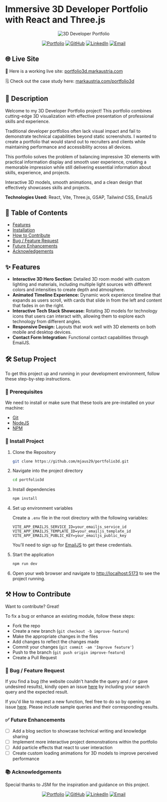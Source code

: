 # Immersive 3D Developer Portfolio with React and Three.js

<div align="center">
  <img src="https://www.markaustria.com/portfolio3d.png" alt="3D Developer Portfolio" />

[![Portfolio](https://img.shields.io/badge/Portfolio-markaustria.com-darkblue?style=flat&logo=web&logoColor=white)](https://www.markaustria.com/) [![GitHub](https://img.shields.io/badge/GitHub-mjaus29-black?style=flat&logo=github)](https://github.com/mjaus29) [![LinkedIn](https://img.shields.io/badge/LinkedIn-markaustria-blue?style=flat&logo=linkedin)](https://www.linkedin.com/in/markaustria/) [![Email](https://img.shields.io/badge/Email-austriamark.mja%40gmail.com-darkred?style=flat&logo=gmail&logoColor=white)](mailto:austriamark.mja@gmail.com)
</div>

## 🌐 Live Site

🚀 Here is a working live site: [portfolio3d.markaustria.com](https://portfolio3d.markaustria.com/)

🗒️ Check out the case study here: [markaustria.com/portfolio3d](https://www.markaustria.com/portfolio3d)

## 📝 Description

Welcome to my 3D Developer Portfolio project! This portfolio combines cutting-edge 3D visualization with effective presentation of professional skills and experience.

Traditional developer portfolios often lack visual impact and fail to demonstrate technical capabilities beyond static screenshots. I wanted to create a portfolio that would stand out to recruiters and clients while maintaining performance and accessibility across all devices.

This portfolio solves the problem of balancing impressive 3D elements with practical information display and smooth user experience, creating a memorable impression while still delivering essential information about skills, experience, and projects.

Interactive 3D models, smooth animations, and a clean design that effectively showcases skills and projects.

**Technologies Used:** React, Vite, Three.js, GSAP, Tailwind CSS, EmailJS

## 📖 Table of Contents

- [Features](#-features)
- [Installation](#%EF%B8%8F-setup-project)
- [How to Contribute](#%EF%B8%8F-how-to-contribute)
- [Bug / Feature Request](#-bug--feature-request)
- [Future Enhancements](#-future-enhancements)
- [Acknowledgements](#-acknowledgements)

## ✨ Features

- **Interactive 3D Hero Section:** Detailed 3D room model with custom lighting and materials, including multiple light sources with different colors and intensities to create depth and atmosphere.
- **Animated Timeline Experience:** Dynamic work experience timeline that expands as users scroll, with cards that slide in from the left and content that fades in on the right.
- **Interactive Tech Stack Showcase:** Rotating 3D models for technology icons that users can interact with, allowing them to explore each technology from different angles.
- **Responsive Design:** Layouts that work well with 3D elements on both mobile and desktop devices.
- **Contact Form Integration:** Functional contact capabilities through EmailJS.

## 🛠️ Setup Project

To get this project up and running in your development environment, follow these step-by-step instructions.

### 🍴 Prerequisites

We need to install or make sure that these tools are pre-installed on your machine:

- [Git](https://git-scm.com/downloads)
- [NodeJS](https://nodejs.org/en/download/)
- [NPM](https://docs.npmjs.com/getting-started/installing-node)

### 🚀 Install Project

1. Clone the Repository

   ```bash
   git clone https://github.com/mjaus29/portfolio3d.git
   ```

2. Navigate into the project directory

   ```bash
   cd portfolio3d
   ```

3. Install dependencies

   ```bash
   npm install
   ```

4. Set up environment variables

   Create a `.env` file in the root directory with the following variables:

   ```
   VITE_APP_EMAILJS_SERVICE_ID=your_emailjs_service_id
   VITE_APP_EMAILJS_TEMPLATE_ID=your_emailjs_template_id
   VITE_APP_EMAILJS_PUBLIC_KEY=your_emailjs_public_key
   ```

   You'll need to sign up for [EmailJS](https://www.emailjs.com/) to get these credentials.

5. Start the application

   ```bash
   npm run dev
   ```

6. Open your web browser and navigate to <a href="http://localhost:5173" target="_blank">http://localhost:5173</a> to see the project running.

## ⚒️ How to Contribute

Want to contribute? Great!

To fix a bug or enhance an existing module, follow these steps:

- Fork the repo
- Create a new branch (`git checkout -b improve-feature`)
- Make the appropriate changes in the files
- Add changes to reflect the changes made
- Commit your changes (`git commit -am 'Improve feature'`)
- Push to the branch (`git push origin improve-feature`)
- Create a Pull Request

### 📩 Bug / Feature Request

If you find a bug (the website couldn't handle the query and / or gave undesired results), kindly open an issue [here](https://github.com/mjaus29/portfolio3d/issues/new) by including your search query and the expected result.

If you'd like to request a new function, feel free to do so by opening an issue [here](https://github.com/mjaus29/portfolio3d/issues/new). Please include sample queries and their corresponding results.

### ✅ Future Enhancements

- [ ] Add a blog section to showcase technical writing and knowledge sharing
- [ ] Implement more interactive project demonstrations within the portfolio
- [ ] Add particle effects that react to user interaction
- [ ] Create custom loading animations for 3D models to improve perceived performance

### 📚 Acknowledgements

Special thanks to JSM for the inspiration and guidance on this project.

<div align="center">

[![Portfolio](https://img.shields.io/badge/Portfolio-markaustria.com-darkblue?style=flat&logo=web&logoColor=white)](https://www.markaustria.com/) [![GitHub](https://img.shields.io/badge/GitHub-mjaus29-black?style=flat&logo=github)](https://github.com/mjaus29) [![LinkedIn](https://img.shields.io/badge/LinkedIn-markaustria-blue?style=flat&logo=linkedin)](https://www.linkedin.com/in/markaustria/) [![Email](https://img.shields.io/badge/Email-austriamark.mja%40gmail.com-darkred?style=flat&logo=gmail&logoColor=white)](mailto:austriamark.mja@gmail.com)
</div>
